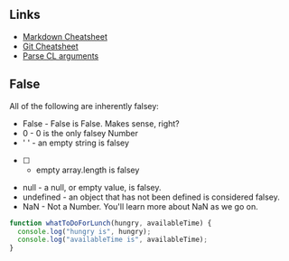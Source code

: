 ## Links
* [Markdown Cheatsheet](https://github.com/adam-p/markdown-here/wiki/Markdown-Cheatsheet)
* [Git Cheatsheet](https://docs.google.com/document/d/159Vwi19JGtYvsiimW4KBMaoDU4M7Qk6u3C4NJbFYdKE/edit)
* [Parse CL arguments](https://web.archive.org/web/20160420012028/https://docs.nodejitsu.com/articles/command-line/how-to-parse-command-line-arguments)

## False
All of the following are inherently falsey:
* False - False is False. Makes sense, right?
* 0 - 0 is the only falsey Number
* ' ' - an empty string is falsey
* [ ] - empty array.length is falsey
* null - a null, or empty value, is falsey.
* undefined - an object that has not been defined is considered falsey.
* NaN - Not a Number. You'll learn more about NaN as we go on.




```javascript
function whatToDoForLunch(hungry, availableTime) {
  console.log("hungry is", hungry);
  console.log("availableTime is", availableTime);
}
```
